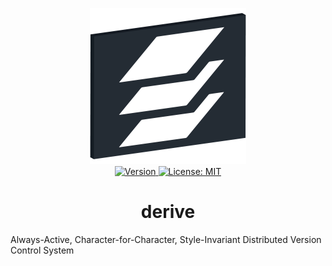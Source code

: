 <p align="center">
    <img src="https://raw.githubusercontent.com/plurid/derive/master/about/identity/derive-logo.png" width="250px">
    <br />
    <a target="_blank" href="https://www.crates.io/crates/deversion">
        <img src="https://img.shields.io/crates/v/deversion.svg?colorB=1380C3&style=for-the-badge" alt="Version">
    </a>
    <a target="_blank" href="https://github.com/plurid/derive/blob/master/LICENSE">
        <img src="https://img.shields.io/badge/license-MIT-blue.svg?colorB=1380C3&style=for-the-badge" alt="License: MIT">
    </a>
</p>



<h1 align="center">
    derive
</h1>



Always-Active, Character-for-Character, Style-Invariant Distributed Version Control System
